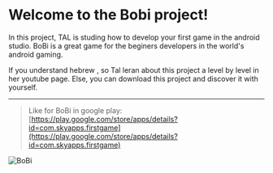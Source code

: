 # Welcome to the Bobi project!
In this project, TAL is studing how to develop your first game in the android studio. BoBi is a great game for the beginers developers in the world's android gaming.

If you understand hebrew , so Tal leran about this project a level by level in her youtube page. Else, you can download this project and discover it with yourself.

***

> Like for BoBi in google play:
[https://play.google.com/store/apps/details?id=com.skyapps.firstgame](https://play.google.com/store/apps/details?id=com.skyapps.firstgame)


![BoBi](https://lh3.googleusercontent.com/Jd-gJUPWvteO3MXL5BjJL_bujB2uOpn3hgvy12g77wLz8KEzbIrj8DNz0LfUaAf3IAA=h900-rw)
